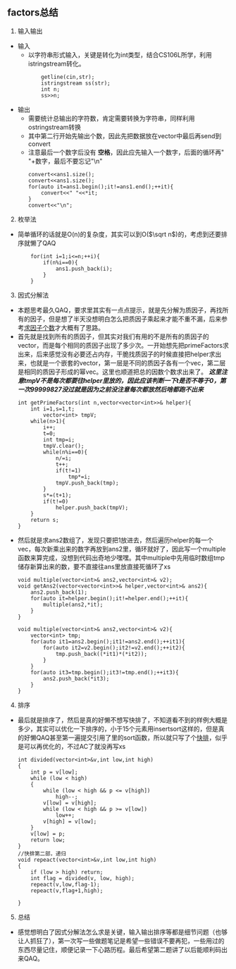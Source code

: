 ## factors总结
1. 输入输出
* 输入
    * 以字符串形式输入，关键是转化为int类型，结合CS106L所学，利用istringstream转化。
        ```
            getline(cin,str);    
            istringstream ss(str);
            int n;
            ss>>n;
        ```
* 输出
    * 需要统计总输出的字符数，肯定需要转换为字符串，同样利用ostringstream转换
    * 其中第二行开始先输出个数，因此先把数据放在vector中最后再send到convert
    * 注意最后一个数字后没有 **空格**，因此应先输入一个数字，后面的循环再" "+数字，最后不要忘记"\n"
        ```
        convert<<ans1.size();
        convert<<ans1.size();
        for(auto it=ans1.begin();it!=ans1.end();++it){
            convert<<" "<<*it;
        }
        convert<<"\n";
        ```
2. 枚举法
* 简单循环的话就是O(n)的复杂度，其实可以到O($\sqrt n$)的，考虑到还要排序就懒了QAQ
    ```
        for(int i=1;i<=n;++i){
            if(n%i==0){
                ans1.push_back(i);
            }
        }
    ```
3. 因式分解法
* 本题思考最久QAQ，要求里其实有一点点提示，就是先分解为质因子，再找所有的因子，但是想了半天没想明白怎么把质因子乘起来才能不重不漏，后来参考[求因子个数](https://blog.csdn.net/iwtwiioi/article/details/14170521)才大概有了思路。
* 首先就是找到所有的质因子，但其实对我们有用的不是所有的质因子的vector，而是每个相同的质因子出现了多少次。一开始想先把primeFactors求出来，后来感觉没有必要还占内存，干脆找质因子的时候直接把helper求出来，也就是一个嵌套的vector，第一层是不同的质因子各有一个vec，第二层是相同的质因子形成的幂vec。这里也顺道把总的因数个数求出来了。
***这里注意tmpV不是每次都要往helper里放的，因此应该判断一下t是否不等于0，第一次99999827没过就是因为之前没注意每次都放然后啥都跑不出来***
    ```
    int getPrimeFactors(int n,vector<vector<int>>& helper){
        int i=1,s=1,t;
            vector<int> tmpV;
        while(n>1){
            i++;
            t=0;
            int tmp=i;
            tmpV.clear();
            while(n%i==0){
                n/=i;
                t++;
                if(t!=1)
                    tmp*=i;
                tmpV.push_back(tmp);
            }
            s*=(t+1);
            if(t!=0)
                helper.push_back(tmpV);
        }
        return s;
    }
    ```
* 然后就是求ans2数组了，发现只要把1放进去，然后遍历helper的每一个vec，每次新乘出来的数字再放到ans2里，循环就好了，因此写一个multiple函数来算完成，没想到代码出奇地少嘿嘿。其中multiple中先用临时数组tmp储存新算出来的数，要不直接往ans里放直接死循环了xs
    ```
    void multiple(vector<int>& ans2,vector<int>& v2);
    void getAns2(vector<vector<int>>& helper,vector<int>& ans2){
        ans2.push_back(1);
        for(auto it=helper.begin();it!=helper.end();++it){
            multiple(ans2,*it);
        }
    }

    void multiple(vector<int>& ans2,vector<int>& v2){
        vector<int> tmp;
        for(auto it1=ans2.begin();it1!=ans2.end();++it1){
            for(auto it2=v2.begin();it2!=v2.end();++it2){
                tmp.push_back((*it1)*(*it2));
            }
        }
        for(auto it3=tmp.begin();it3!=tmp.end();++it3){
            ans2.push_back(*it3);
        }
    }
    ```
4. 排序
* 最后就是排序了，然后是真的好懒不想写快排了，不知道看不到的样例大概是多少，其实可以优化一下排序的，小于15个元素用insertsort这样的，但是真的好懒QAQ甚至第一遍提交引用了<algorithm>里的sort函数，所以就只写了个[快排](https://blog.csdn.net/m0_58618795/article/details/126357919)，似乎是可以再优化的，不过AC了就没再写xs
    ```
    int divided(vector<int>&v,int low,int high)
    {
        int p = v[low];
        while (low < high)
        {
            while (low < high && p <= v[high])
                high--;
            v[low] = v[high];
            while (low < high && p >= v[low])
                low++;
            v[high] = v[low];
        }
        v[low] = p;
        return low;
    }
    //快排第二部，递归
    void repeact(vector<int>&v,int low,int high)
    {
        if (low > high)	return;
        int flag = divided(v, low, high);
        repeact(v,low,flag-1);
        repeact(v,flag+1,high);

    }
    ```
5. 总结
* 感觉想明白了因式分解法怎么求是关键，输入输出排序等都是细节问题（也够让人抓狂了），第一次写一些做题笔记是希望一些错误不要再犯，一些用过的东西尽量记住，顺便记录一下心路历程。最后希望第二题讲了以后能顺利码出来QAQ。
